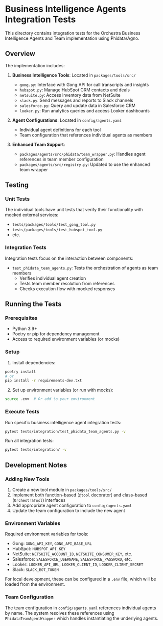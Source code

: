 # Business Intelligence Agents Integration Tests

This directory contains integration tests for the Orchestra Business Intelligence Agents and Team implementation using Phidata/Agno.

## Overview

The implementation includes:

1. **Business Intelligence Tools**: Located in `packages/tools/src/`

   - `gong.py`: Interface with Gong API for call transcripts and insights
   - `hubspot.py`: Manage HubSpot CRM contacts and deals
   - `netsuite.py`: Access inventory data from NetSuite
   - `slack.py`: Send messages and reports to Slack channels
   - `salesforce.py`: Query and update data in Salesforce CRM
   - `looker.py`: Run analytics queries and access Looker dashboards

2. **Agent Configurations**: Located in `config/agents.yaml`

   - Individual agent definitions for each tool
   - Team configuration that references individual agents as members

3. **Enhanced Team Support**:
   - `packages/agents/src/phidata/team_wrapper.py`: Handles agent references in team member configuration
   - `packages/agents/src/registry.py`: Updated to use the enhanced team wrapper

## Testing

### Unit Tests

The individual tools have unit tests that verify their functionality with mocked external services:

- `tests/packages/tools/test_gong_tool.py`
- `tests/packages/tools/test_hubspot_tool.py`
- etc.

### Integration Tests

Integration tests focus on the interaction between components:

- `test_phidata_team_agents.py`: Tests the orchestration of agents as team members
  - Verifies individual agent creation
  - Tests team member resolution from references
  - Checks execution flow with mocked responses

## Running the Tests

### Prerequisites

- Python 3.9+
- Poetry or pip for dependency management
- Access to required environment variables (or mocks)

### Setup

1. Install dependencies:

```bash
poetry install
# or
pip install -r requirements-dev.txt
```

2. Set up environment variables (or run with mocks):

```bash
source .env  # Or add to your environment
```

### Execute Tests

Run specific business intelligence agent integration tests:

```bash
pytest tests/integration/test_phidata_team_agents.py -v
```

Run all integration tests:

```bash
pytest tests/integration/ -v
```

## Development Notes

### Adding New Tools

1. Create a new tool module in `packages/tools/src/`
2. Implement both function-based (`@tool` decorator) and class-based (`OrchestraTool`) interfaces
3. Add appropriate agent configuration to `config/agents.yaml`
4. Update the team configuration to include the new agent

### Environment Variables

Required environment variables for tools:

- Gong: `GONG_API_KEY`, `GONG_API_BASE_URL`
- HubSpot: `HUBSPOT_API_KEY`
- NetSuite: `NETSUITE_ACCOUNT_ID`, `NETSUITE_CONSUMER_KEY`, etc.
- Salesforce: `SALESFORCE_USERNAME`, `SALESFORCE_PASSWORD`, etc.
- Looker: `LOOKER_API_URL`, `LOOKER_CLIENT_ID`, `LOOKER_CLIENT_SECRET`
- Slack: `SLACK_BOT_TOKEN`

For local development, these can be configured in a `.env` file, which will be loaded from the environment.

### Team Configuration

The team configuration in `config/agents.yaml` references individual agents by name. The system resolves these references using `PhidataTeamAgentWrapper` which handles instantiating the underlying agents.
